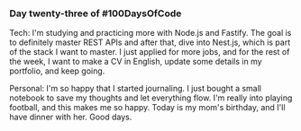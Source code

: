### Day twenty-three of #100DaysOfCode

Tech: I'm studying and practicing more with Node.js and Fastify. The goal is to definitely master REST APIs and after that, dive into Nest.js, which is part of the stack I want to master. I just applied for more jobs, and for the rest of the week, I want to make a CV in English, update some details in my portfolio, and keep going.

Personal: I'm so happy that I started journaling. I just bought a small notebook to save my thoughts and let everything flow. I'm really into playing football, and this makes me so happy. Today is my mom's birthday, and I'll have dinner with her. Good days.

